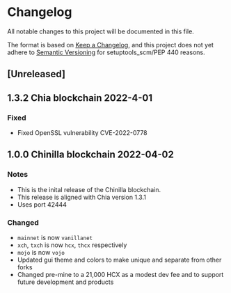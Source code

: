 # Changelog

All notable changes to this project will be documented in this file.

The format is based on [Keep a Changelog](https://keepachangelog.com/en/1.0.0/),
and this project does not yet adhere to [Semantic Versioning](https://semver.org/spec/v2.0.0.html)
for setuptools_scm/PEP 440 reasons.

## [Unreleased]

## 1.3.2 Chia blockchain 2022-4-01

### Fixed

- Fixed OpenSSL vulnerability CVE-2022-0778


## 1.0.0 Chinilla blockchain 2022-04-02

### Notes

- This is the inital release of the Chinilla blockchain.
- This release is aligned with Chia version 1.3.1
- Uses port 42444

### Changed

- `mainnet` is now `vanillanet`
- `xch`, `txch` is now `hcx`, `thcx` respectively
- `mojo` is now `vojo`
- Updated gui theme and colors to make unique and separate from other forks
- Changed pre-mine to a 21,000 HCX as a modest dev fee and to support future development and products